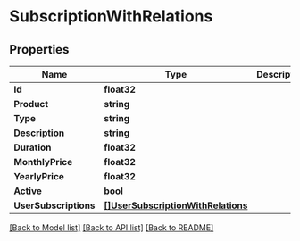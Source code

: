 # SubscriptionWithRelations

## Properties

Name | Type | Description | Notes
------------ | ------------- | ------------- | -------------
**Id** | **float32** |  | [optional] 
**Product** | **string** |  | 
**Type** | **string** |  | [optional] 
**Description** | **string** |  | 
**Duration** | **float32** |  | 
**MonthlyPrice** | **float32** |  | 
**YearlyPrice** | **float32** |  | 
**Active** | **bool** |  | 
**UserSubscriptions** | [**[]UserSubscriptionWithRelations**](UserSubscriptionWithRelations.md) |  | [optional] 

[[Back to Model list]](../README.md#documentation-for-models) [[Back to API list]](../README.md#documentation-for-api-endpoints) [[Back to README]](../README.md)


